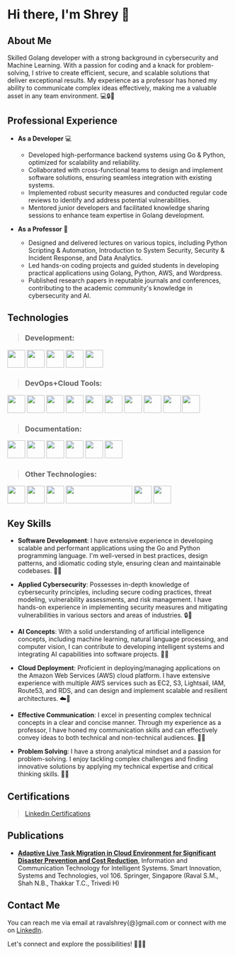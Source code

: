 # Hi there, I'm Shrey 👋

## About Me

Skilled Golang developer with a strong background in cybersecurity and Machine Learning. With a passion for coding and a knack for problem-solving, I strive to create efficient, secure, and scalable solutions that deliver exceptional results. My experience as a professor has honed my ability to communicate complex ideas effectively, making me a valuable asset in any team environment. 💻🔒🤖

## Professional Experience

- **As a Developer** 💻
  - Developed high-performance backend systems using Go & Python, optimized for scalability and reliability.
  - Collaborated with cross-functional teams to design and implement software solutions, ensuring seamless integration with existing systems.
  - Implemented robust security measures and conducted regular code reviews to identify and address potential vulnerabilities.
  - Mentored junior developers and facilitated knowledge sharing sessions to enhance team expertise in Golang development.

- **As a Professor** 🐹
  - Designed and delivered lectures on various topics, including Python Scripting & Automation, Introduction to System Security, Security & Incident Response, and Data Analytics.
  - Led hands-on coding projects and guided students in developing practical applications using Golang, Python, AWS, and Wordpress.
  - Published research papers in reputable journals and conferences, contributing to the academic community's knowledge in cybersecurity and AI.


## Technologies

> ### Development:
<p align="left"><img src="https://www.vectorlogo.zone/logos/golang/golang-icon.svg" width="40" height="40">
<img src="https://www.vectorlogo.zone/logos/python/python-icon.svg" width="40" height="40">
<img src="https://www.vectorlogo.zone/logos/mysql/mysql-icon.svg" width="40" height="40">
<img src="https://www.vectorlogo.zone/logos/postgresql/postgresql-icon.svg" width="40" height="40">
<img src="https://www.vectorlogo.zone/logos/wordpress/wordpress-icon.svg" width="40" height="40">
</p>

> ### DevOps+Cloud Tools:
<p align="left"><img src="https://www.vectorlogo.zone/logos/amazon_aws/amazon_aws-icon.svg" width="40" height="40">
<img src="https://www.vectorlogo.zone/logos/google_cloud/google_cloud-icon.svg" width="40" height="40">
<img src="https://www.vectorlogo.zone/logos/firebase/firebase-icon.svg" width="40" height="40">
<img src="https://www.vectorlogo.zone/logos/docker/docker-icon.svg" width="40" height="40">
<img src="https://www.vectorlogo.zone/logos/jenkins/jenkins-icon.svg" width="40" height="40">
<img src="https://www.vectorlogo.zone/logos/git-scm/git-scm-icon.svg" width="40" height="40">
<img src="https://www.vectorlogo.zone/logos/github/github-icon.svg" width="40" height="40">
<img src="https://cdn.jsdelivr.net/gh/devicons/devicon/icons/bitbucket/bitbucket-original-wordmark.svg" width="40" height="40">
<img src="https://www.vectorlogo.zone/logos/atlassian_jira/atlassian_jira-icon.svg" width="40" height="40">
<img src="https://www.vectorlogo.zone/logos/gunicorn/gunicorn-icon.svg" width="40" height="40">
</p>

> ### Documentation:
<p align="left"><img src="https://cdn.jsdelivr.net/gh/devicons/devicon/icons/confluence/confluence-original-wordmark.svg" width="40" height="40">
<img src="https://www.vectorlogo.zone/logos/getpostman/getpostman-icon.svg" width="40" height="40">
<img src="https://www.vectorlogo.zone/logos/canva/canva-icon.svg" width="40" height="40">
<img src="https://upload.wikimedia.org/wikipedia/commons/thumb/5/5f/Microsoft_Office_logo_%282019%E2%80%93present%29.svg/1024px-Microsoft_Office_logo_%282019%E2%80%93present%29.svg.png" width="40" height="40">
<img src="https://upload.wikimedia.org/wikipedia/commons/thumb/3/30/Google_Sheets_logo_%282014-2020%29.svg/1498px-Google_Sheets_logo_%282014-2020%29.svg.png" width="40" height="40">
<img src="https://upload.wikimedia.org/wikipedia/commons/thumb/0/01/Google_Docs_logo_%282014-2020%29.svg/1481px-Google_Docs_logo_%282014-2020%29.svg.png" width="40" height="40">
</p>

> ### Other Technologies:
<p align="left"><img src="https://pandas.pydata.org//static/img/favicon_white.ico" width="40" height="40">
<img src="https://miro.medium.com/v2/resize:fit:1001/1*vPezx00A1u0WAfS8e8wBXQ.png" width="40" height="40">
<img src="https://cdn.jsdelivr.net/gh/devicons/devicon/icons/linux/linux-original.svg" width="40" height="40">
<img src="https://digitalsense.com.au/wp-content/uploads/2020/10/vmware-logo-white.png" width="150" height="40">
<img src="https://www.mertsarica.com/wp-content/uploads/2010/05/metasploitpng.png" width="40" height="40">
<img src="https://nmap.org/images/nmap-logo-256x256.png" width="40" height="40">
</p>


## Key Skills

- **Software Development**: I have extensive experience in developing scalable and performant applications using the Go and Python programming language. I'm well-versed in best practices, design patterns, and idiomatic coding style, ensuring clean and maintainable codebases. 🚀🐹

- **Applied Cybersecurity**: Possesses in-depth knowledge of cybersecurity principles, including secure coding practices, threat modeling, vulnerability assessments, and risk management. I have hands-on experience in implementing security measures and mitigating vulnerabilities in various sectors and areas of industries. 🔒🔐

- **AI Concepts**: With a solid understanding of artificial intelligence concepts, including machine learning, natural language processing, and computer vision, I can contribute to developing intelligent systems and integrating AI capabilities into software projects. 🧠🤖

- **Cloud Deployment**: Proficient in deploying/managing applications on the Amazon Web Services (AWS) cloud platform. I have extensive experience with multiple AWS services such as EC2, S3, Lightsail, IAM, Route53, and RDS, and can design and implement scalable and resilient architectures. ☁️🚀

- **Effective Communication**: I excel in presenting complex technical concepts in a clear and concise manner. Through my experience as a professor, I have honed my communication skills and can effectively convey ideas to both technical and non-technical audiences. 🎤💬

- **Problem Solving**: I have a strong analytical mindset and a passion for problem-solving. I enjoy tackling complex challenges and finding innovative solutions by applying my technical expertise and critical thinking skills. 🧩💡

## Certifications

> [Linkedin Certifications](https://www.linkedin.com/in/ravalshrey/details/certifications/)


## Publications

- **[Adaptive Live Task Migration in Cloud Environment for Significant Disaster Prevention and Cost Reduction](https://link.springer.com/chapter/10.1007/978-981-13-1742-2_64)**,  Information and Communication Technology for Intelligent Systems. Smart Innovation, Systems and Technologies, vol 106. Springer, Singapore (Raval S.M., Shah N.B., Thakkar T.C., Trivedi H)

## Contact Me

You can reach me via email at ravalshrey{@}gmail.com or connect with me on [LinkedIn](https://www.linkedin.com/in/ravalshrey/).

Let's connect and explore the possibilities! 📧🤝🌟
